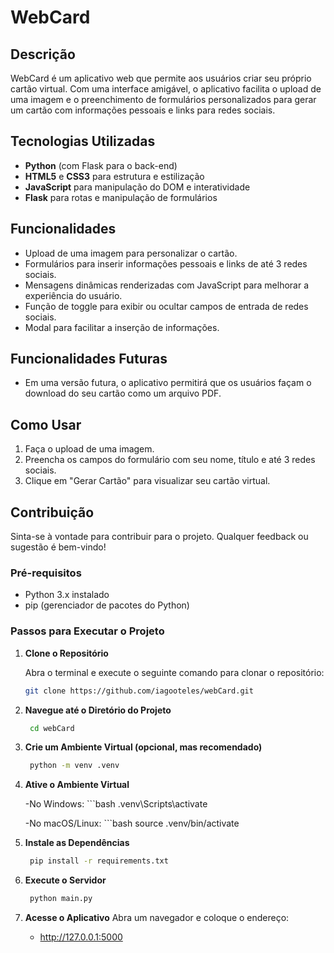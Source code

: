 # WebCard

## Descrição
WebCard é um aplicativo web que permite aos usuários criar seu próprio cartão virtual. Com uma interface amigável, o aplicativo facilita o upload de uma imagem e o preenchimento de formulários personalizados para gerar um cartão com informações pessoais e links para redes sociais.

## Tecnologias Utilizadas
- **Python** (com Flask para o back-end)
- **HTML5** e **CSS3** para estrutura e estilização
- **JavaScript** para manipulação do DOM e interatividade
- **Flask** para rotas e manipulação de formulários

## Funcionalidades
- Upload de uma imagem para personalizar o cartão.
- Formulários para inserir informações pessoais e links de até 3 redes sociais.
- Mensagens dinâmicas renderizadas com JavaScript para melhorar a experiência do usuário.
- Função de toggle para exibir ou ocultar campos de entrada de redes sociais.
- Modal para facilitar a inserção de informações.

## Funcionalidades Futuras
- Em uma versão futura, o aplicativo permitirá que os usuários façam o download do seu cartão como um arquivo PDF.

## Como Usar
1. Faça o upload de uma imagem.
2. Preencha os campos do formulário com seu nome, título e até 3 redes sociais.
3. Clique em "Gerar Cartão" para visualizar seu cartão virtual.

## Contribuição
Sinta-se à vontade para contribuir para o projeto. Qualquer feedback ou sugestão é bem-vindo!


### Pré-requisitos
- Python 3.x instalado
- pip (gerenciador de pacotes do Python)

### Passos para Executar o Projeto

1. **Clone o Repositório**

   Abra o terminal e execute o seguinte comando para clonar o repositório:

   ```bash
   git clone https://github.com/iagooteles/webCard.git

2. **Navegue até o Diretório do Projeto**
   ```bash
    cd webCard

3. **Crie um Ambiente Virtual (opcional, mas recomendado)**
   ```bash
    python -m venv .venv

4. **Ative o Ambiente Virtual**

    -No Windows:
       ```bash
        .venv\Scripts\activate

    -No macOS/Linux:
       ```bash
        source .venv/bin/activate

5. **Instale as Dependências**
   ```bash
    pip install -r requirements.txt

6. **Execute o Servidor**
   ```bash
    python main.py

7. **Acesse o Aplicativo**
    Abra um navegador e coloque o endereço: 
    - http://127.0.0.1:5000
    